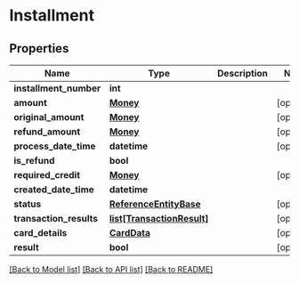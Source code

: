 # Installment

## Properties
Name | Type | Description | Notes
------------ | ------------- | ------------- | -------------
**installment_number** | **int** |  | 
**amount** | [**Money**](Money.md) |  | [optional] 
**original_amount** | [**Money**](Money.md) |  | [optional] 
**refund_amount** | [**Money**](Money.md) |  | [optional] 
**process_date_time** | **datetime** |  | [optional] 
**is_refund** | **bool** |  | 
**required_credit** | [**Money**](Money.md) |  | [optional] 
**created_date_time** | **datetime** |  | 
**status** | [**ReferenceEntityBase**](ReferenceEntityBase.md) |  | [optional] 
**transaction_results** | [**list[TransactionResult]**](TransactionResult.md) |  | [optional] 
**card_details** | [**CardData**](CardData.md) |  | [optional] 
**result** | **bool** |  | [optional] 

[[Back to Model list]](../README.md#documentation-for-models) [[Back to API list]](../README.md#documentation-for-api-endpoints) [[Back to README]](../README.md)


